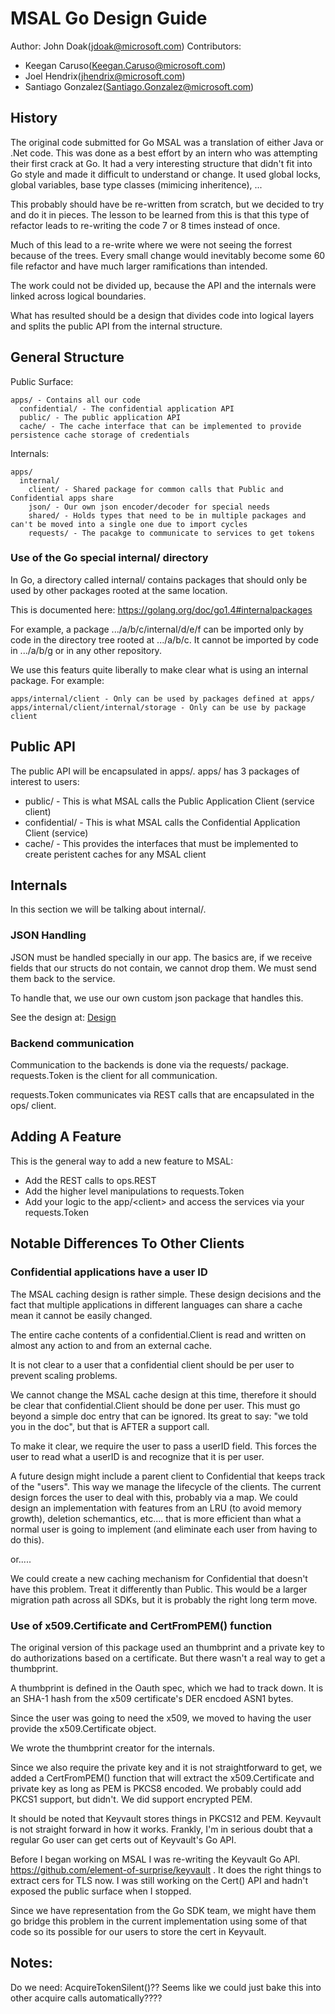 # MSAL Go Design Guide

Author: John Doak(jdoak@microsoft.com)
Contributors: 
- Keegan Caruso(Keegan.Caruso@microsoft.com)
- Joel Hendrix(jhendrix@microsoft.com)
- Santiago Gonzalez(Santiago.Gonzalez@microsoft.com)

## History

The original code submitted for Go MSAL was a translation of either Java or .Net code.  This was done as a best effort by an intern who was attempting their first crack at Go.  It had a
very interesting structure that didn't fit into Go style and made it difficult to understand or
change. It used global locks, global variables, base type classes (mimicing inheritence), ...

This probably should have be re-written from scratch, but we decided to try and do it in pieces.
The lesson to be learned from this is that this type of refactor leads to re-writing the code 7 or 8 times instead of once. 

Much of this lead to a re-write where we were not seeing the forrest because of the trees. Every small change would inevitably become some 60 file refactor and have much larger ramifications than intended.  

The work could not be divided up, because the API and the internals were linked across logical
boundaries.

What has resulted should be a design that divides code into logical layers and splits
the public API from the internal structure. 

## General Structure

Public Surface:
```
apps/ - Contains all our code
  confidential/ - The confidential application API
  public/ - The public application API
  cache/ - The cache interface that can be implemented to provide persistence cache storage of credentials
```

Internals:
```
apps/
  internal/
    client/ - Shared package for common calls that Public and Confidential apps share
    json/ - Our own json encoder/decoder for special needs
    shared/ - Holds types that need to be in multiple packages and can't be moved into a single one due to import cycles
    requests/ - The pacakge to communicate to services to get tokens
```

### Use of the Go special internal/ directory

In Go, a directory called internal/ contains packages that should only be used by other packages
rooted at the same location.

This is documented here: https://golang.org/doc/go1.4#internalpackages

For example, a package .../a/b/c/internal/d/e/f can be imported only by code in the directory tree rooted at .../a/b/c. It cannot be imported by code in .../a/b/g or in any other repository.

We use this featurs quite liberally to make clear what is using an internal package.  For example:

```
apps/internal/client - Only can be used by packages defined at apps/
apps/internal/client/internal/storage - Only can be use by package client
```

## Public API

The public API will be encapsulated in apps/.  apps/ has 3 packages of interest to users:

- public/ - This is what MSAL calls the Public Application Client (service client)
- confidential/ - This is what MSAL calls the Confidential Application Client (service)
- cache/ - This provides the interfaces that must be implemented to create peristent caches for any MSAL client

## Internals

In this section we will be talking about internal/.

### JSON Handling

JSON must be handled specially in our app. The basics are, if we receive fields that our
structs do not contain, we cannot drop them.  We must send them back to the service.

To handle that, we use our own custom json package that handles this.

See the design at: [Design](https://github.com/AzureAD/microsoft-authentication-library-for-go/blob/dev/internal/json/design.md)

### Backend communication

Communication to the backends is done via the requests/ package. requests.Token is the client
for all communication.

requests.Token communicates via REST calls that are encapsulated in the ops/ client.

## Adding A Feature

This is the general way to add a new feature to MSAL:

- Add the REST calls to ops.REST
- Add the higher level manipulations to requests.Token
- Add your logic to the app/\<client\> and access the services via your requests.Token

## Notable Differences To Other Clients

### Confidential applications have a user ID

The MSAL caching design is rather simple. These design decisions and the fact that multiple applications in different languages can share a cache mean it cannot be easily changed.

The entire cache contents of a confidential.Client is read and written on 
almost any action to and from an external cache. 

It is not clear to a user that a confidential client should be per user to prevent scaling
problems. 

We cannot change the MSAL cache design at this time, therefore it should be clear that
confidential.Client should be done per user. This must go beyond a simple doc entry
that can be ignored. Its great to say: "we told you in the doc", but that is AFTER a support call.

To make it clear, we require the user to pass a userID field. This forces the user to read what
a userID is and recognize that it is per user.

A future design might include a parent client to Confidential that keeps track of the "users".
This way we manage the lifecycle of the clients. The current design forces the user to deal with
this, probably via a map. We could design an implementation with features from an LRU (to avoid
memory growth), deletion schemantics, etc.... that is more efficient than what a normal user is
going to implement (and eliminate each user from having to do this).

or.....

We could create a new caching mechanism for Confidential that doesn't have this problem.  Treat
it differently than Public. This would be a larger migration path across all SDKs, but it is
probably the right long term move.

### Use of x509.Certificate and CertFromPEM() function

The original version of this package used an thumbprint and a private key to do authorizations
based on a certificate. But there wasn't a real way to get a thumbprint.

A thumbprint is defined in the Oauth spec, which we had to track down. It is an SHA-1 hash
from the x509 certificate's DER encdoed ASN1 bytes. 

Since the user was going to need the x509, we moved to having the user provide the x509.Certificate
object. 

We wrote the thumbprint creator for the internals. 

Since we also require the private key and it is not straightforward to get, we added a CertFromPEM()
function that will extract the x509.Certificate and private key as long as PEM is PKCS8 encoded. We
probably could add PKCS1 support, but didn't.  We did support encrypted PEM.

It should be noted that Keyvault stores things in PKCS12 and PEM. Keyvault is not straight forward
in how it works. Frankly, I'm in serious doubt that a regular Go user can get certs out of
Keyvault's Go API.  

Before I began working on MSAL I was re-writing the Keyvault Go API.  https://github.com/element-of-surprise/keyvault . It does the right things to extract cers for TLS now. 
I was still working on the Cert() API and hadn't exposed the public surface when I stopped.

Since we have representation from the Go SDK team, we might have them go bridge this problem in
the current implementation using some of that code so its possible for our users to store the
cert in Keyvault.

## Notes:

Do we need: AcquireTokenSilent()??  Seems like we could just bake this into other acquire calls automatically????